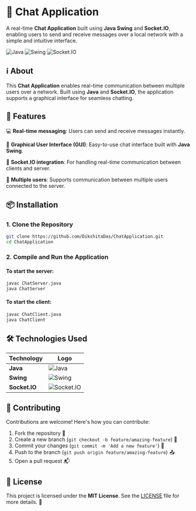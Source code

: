 # 💬 Chat Application 

A real-time **Chat Application** built using **Java Swing** and **Socket.IO**, enabling users to send and receive messages over a local network with a simple and intuitive interface.

![Java](https://img.shields.io/badge/Java-%23ED8B00.svg?&style=flat&logo=java&logoColor=white)
![Swing](https://img.shields.io/badge/Swing-Framework-orange?style=flat)
![Socket.IO](https://img.shields.io/badge/Socket.IO-Black?style=flat&logo=socket.io)

## ℹ️ About

This **Chat Application** enables real-time communication between multiple users over a network. Built using **Java** and **Socket.IO**, the application supports a graphical interface for seamless chatting.

## 🚀 Features

💻 **Real-time messaging**: Users can send and receive messages instantly.

🎨 **Graphical User Interface (GUI)**: Easy-to-use chat interface built with **Java Swing**.

🔗 **Socket.IO integration**: For handling real-time communication between clients and server.

👥 **Multiple users**: Supports communication between multiple users connected to the server.

## 📦 Installation

### 1. Clone the Repository
```bash
git clone https://github.com/DikshitaDas/ChatApplication.git
cd ChatApplication
```

### 2. Compile and Run the Application
#### To start the server:
```bash
javac ChatServer.java
java ChatServer
```
#### To start the client:
```bash
javac ChatClient.java
java ChatClient
```

## 🛠 Technologies Used

| Technology    | Logo |
|---------------|------|
| **Java**      | ![Java](https://img.shields.io/badge/Java-%23ED8B00.svg?&style=flat&logo=java&logoColor=white) |
| **Swing**     | ![Swing](https://img.shields.io/badge/Swing-Framework-orange?style=flat) |
| **Socket.IO** | ![Socket.IO](https://img.shields.io/badge/Socket.IO-Black?style=flat&logo=socket.io) |

## 🤝 Contributing

Contributions are welcome! Here's how you can contribute:

1. Fork the repository 🍴
2. Create a new branch (`git checkout -b feature/amazing-feature`) 🚧
3. Commit your changes (`git commit -m 'Add a new feature'`) 📝
4. Push to the branch (`git push origin feature/amazing-feature`) 📤
5. Open a pull request 📬

## 📄 License

This project is licensed under the **MIT License**. See the [LICENSE](LICENSE) file for more details. 📃
